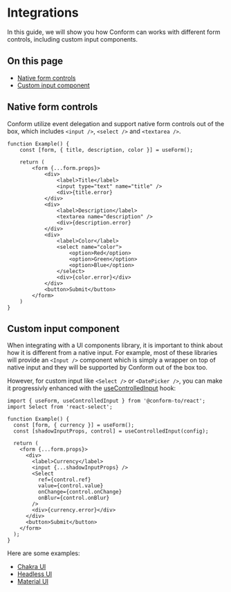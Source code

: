 # Integrations

In this guide, we will show you how Conform can works with different form controls, including custom input components.

<!-- aside -->

## On this page

- [Native form controls](#native-form-controls)
- [Custom input component](#custom-input-component)

<!-- /aside -->

## Native form controls

Conform utilize event delegation and support native form controls out of the box, which includes `<input />`, `<select />` and `<textarea />`.

```tsx
function Example() {
    const [form, { title, description, color }] = useForm();

    return (
        <form {...form.props}>
            <div>
                <label>Title</label>
                <input type="text" name="title" />
                <div>{title.error}
            </div>
            <div>
                <label>Description</label>
                <textarea name="description" />
                <div>{description.error}
            </div>
            <div>
                <label>Color</label>
                <select name="color">
                    <option>Red</option>
                    <option>Green</option>
                    <option>Blue</option>
                </select>
                <div>{color.error}</div>
            </div>
            <button>Submit</button>
        </form>
    )
}
```

## Custom input component

When integrating with a UI components library, it is important to think about how it is different from a native input. For example, most of these libraries will provide an `<Input />` component which is simply a wrapper on top of native input and they will be supported by Conform out of the box too.

However, for custom input like `<Select />` or `<DatePicker />`, you can make it progressivly enhanced with the [useControlledInput](../packages/conform-react/README.md#usecontrolledinput) hook:

```tsx
import { useForm, useControlledInput } from '@conform-to/react';
import Select from 'react-select';

function Example() {
  const [form, { currency }] = useForm();
  const [shadowInputProps, control] = useControlledInput(config);

  return (
    <form {...form.props}>
      <div>
        <label>Currency</label>
        <input {...shadowInputProps} />
        <Select
          ref={control.ref}
          value={control.value}
          onChange={control.onChange}
          onBlur={control.onBlur}
        />
        <div>{currency.error}</div>
      </div>
      <button>Submit</button>
    </form>
  );
}
```

Here are some examples:

- [Chakra UI](../examples/chakra-ui)
- [Headless UI](../examples/headless-ui)
- [Material UI](../examples/material-ui)
